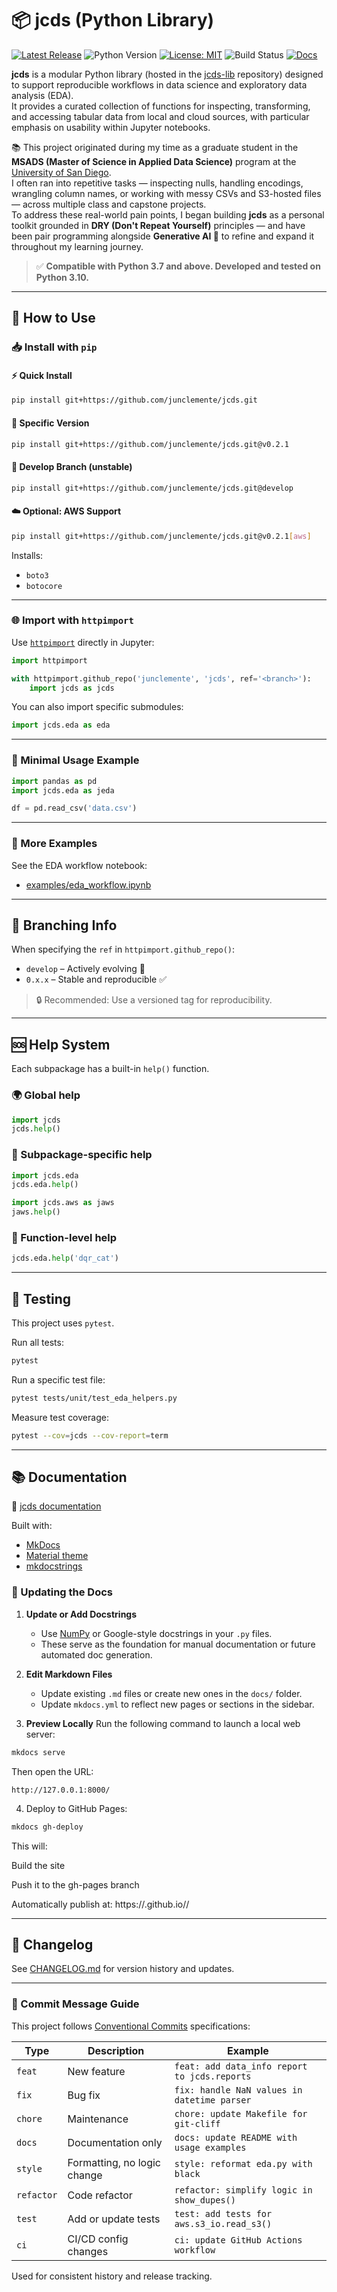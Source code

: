 # 📦 jcds (Python Library)

[![Latest Release](https://img.shields.io/github/v/release/junclemente/jcds?label=release)](https://github.com/junclemente/jcds/releases)
![Python Version](https://img.shields.io/badge/python-3.7%2B-blue)
[![License: MIT](https://img.shields.io/badge/License-MIT-yellow.svg)](https://opensource.org/licenses/MIT)
![Build Status](https://github.com/junclemente/jcds/actions/workflows/python-app.yml/badge.svg)
[![Docs](https://img.shields.io/badge/docs-online-blue)](https://junclemente.github.io/jcds/)

**jcds** is a modular Python library (hosted in the [jcds-lib](https://github.com/junclemente/jcds) repository) designed to support reproducible workflows in data science and exploratory data analysis (EDA).  
It provides a curated collection of functions for inspecting, transforming, and accessing tabular data from local and cloud sources, with particular emphasis on usability within Jupyter notebooks.

📚 This project originated during my time as a graduate student in the **MSADS (Master of Science in Applied Data Science)** program at the [University of San Diego](https://www.sandiego.edu/engineering/graduate/ms-applied-data-science.php).  
I often ran into repetitive tasks — inspecting nulls, handling encodings, wrangling column names, or working with messy CSVs and S3-hosted files — across multiple class and capstone projects.  
To address these real-world pain points, I began building **jcds** as a personal toolkit grounded in **DRY (Don't Repeat Yourself)** principles — and have been pair programming alongside **Generative AI 🤖** to refine and expand it throughout my learning journey.

> ✅ **Compatible with Python 3.7 and above. Developed and tested on Python 3.10.**

---

## 🔧 How to Use

### 📥 Install with `pip`

#### ⚡ Quick Install

```bash
pip install git+https://github.com/junclemente/jcds.git
```

#### 📌 Specific Version

```bash
pip install git+https://github.com/junclemente/jcds.git@v0.2.1
```

#### 🧪 Develop Branch (unstable)

```bash
pip install git+https://github.com/junclemente/jcds.git@develop
```

#### ☁️ Optional: AWS Support

```bash
pip install git+https://github.com/junclemente/jcds.git@v0.2.1[aws]
```

Installs:

- `boto3`
- `botocore`

---

### 🌐 Import with `httpimport`

Use [`httpimport`](https://pypi.org/project/httpimport/) directly in Jupyter:

```python
import httpimport

with httpimport.github_repo('junclemente', 'jcds', ref='<branch>'):
    import jcds as jcds
```

You can also import specific submodules:

```python
import jcds.eda as eda
```

---

### 🧪 Minimal Usage Example

```python
import pandas as pd
import jcds.eda as jeda

df = pd.read_csv('data.csv')
```

---

### 📓 More Examples

See the EDA workflow notebook:

- [examples/eda_workflow.ipynb](./examples/eda_workflow.ipynb)

---

## 🌿 Branching Info

When specifying the `ref` in `httpimport.github_repo()`:

- `develop` – Actively evolving 🚧
- `0.x.x` – Stable and reproducible ✅

> 🔒 Recommended: Use a versioned tag for reproducibility.

---

## 🆘 Help System

Each subpackage has a built-in `help()` function.

### 🌍 Global help

```python
import jcds
jcds.help()
```

### 📁 Subpackage-specific help

```python
import jcds.eda
jcds.eda.help()

import jcds.aws as jaws
jaws.help()
```

### 🔎 Function-level help

```python
jcds.eda.help('dqr_cat')
```

---

## 🧪 Testing

This project uses `pytest`.

Run all tests:

```bash
pytest
```

Run a specific test file:

```bash
pytest tests/unit/test_eda_helpers.py
```

Measure test coverage:

```bash
pytest --cov=jcds --cov-report=term
```

---

## 📚 Documentation

📄 [jcds documentation](https://junclemente.github.io/jcds)

Built with:

- [MkDocs](https://www.mkdocs.org/)
- [Material theme](https://squidfunk.github.io/mkdocs-material/)
- [mkdocstrings](https://mkdocstrings.github.io/)

### 🔁 Updating the Docs

1. **Update or Add Docstrings**
   - Use [NumPy](https://numpydoc.readthedocs.io/en/latest/format.html) or Google-style docstrings in your `.py` files.
   - These serve as the foundation for manual documentation or future automated doc generation.

2. **Edit Markdown Files**
   - Update existing `.md` files or create new ones in the `docs/` folder.
   - Update `mkdocs.yml` to reflect new pages or sections in the sidebar.

3. **Preview Locally**
   Run the following command to launch a local web server:

```bash
mkdocs serve
```

Then open the URL:

```text
http://127.0.0.1:8000/
```

4. Deploy to GitHub Pages:

```bash
mkdocs gh-deploy
```
This will:

Build the site

Push it to the gh-pages branch

Automatically publish at:
https://<your-username>.github.io/<repo-name>/

---

## 📝 Changelog

See [CHANGELOG.md](./CHANGELOG.md) for version history and updates.

---

### 📐 Commit Message Guide

This project follows [Conventional Commits](https://www.conventionalcommits.org/en/v1.0.0/) specifications:


| Type       | Description                        | Example                                      |
|------------|------------------------------------|----------------------------------------------|
| `feat`     | New feature                        | `feat: add data_info report to jcds.reports` |
| `fix`      | Bug fix                            | `fix: handle NaN values in datetime parser`  |
| `chore`    | Maintenance                        | `chore: update Makefile for git-cliff`       |
| `docs`     | Documentation only                 | `docs: update README with usage examples`    |
| `style`    | Formatting, no logic change        | `style: reformat eda.py with black`          |
| `refactor` | Code refactor                      | `refactor: simplify logic in show_dupes()`   |
| `test`     | Add or update tests                | `test: add tests for aws.s3_io.read_s3()`    |
| `ci`       | CI/CD config changes               | `ci: update GitHub Actions workflow`         |

Used for consistent history and release tracking. 